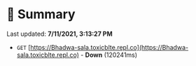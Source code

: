 # 📖 Summary
Last updated: **7/11/2021, 3:13:27 PM**

- `GET` [https://Bhadwa-sala.toxicblte.repl.co](https://Bhadwa-sala.toxicblte.repl.co) - **Down** (120241ms)
